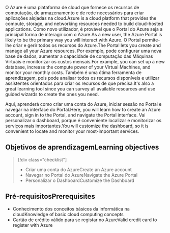 <span data-ttu-id="5c087-101">O Azure é uma plataforma de cloud que fornece os recursos de computação, de armazenamento e de rede necessários para criar aplicações alojadas na cloud.</span><span class="sxs-lookup"><span data-stu-id="5c087-101">Azure is a cloud platform that provides the compute, storage, and networking resources needed to build cloud-hosted applications.</span></span> <span data-ttu-id="5c087-102">Como novo utilizador, é provável que o Portal do Azure seja a principal forma de interagir com o Azure.</span><span class="sxs-lookup"><span data-stu-id="5c087-102">As a new user, the Azure Portal is likely to be the primary way you will interact with Azure.</span></span> <span data-ttu-id="5c087-103">O Portal permite-lhe criar e gerir todos os recursos do Azure.</span><span class="sxs-lookup"><span data-stu-id="5c087-103">The Portal lets you create and manage all your Azure resources.</span></span> <span data-ttu-id="5c087-104">Por exemplo, pode configurar uma nova base de dados, aumentar a capacidade de computação das Máquinas Virtuais e monitorizar os custos mensais.</span><span class="sxs-lookup"><span data-stu-id="5c087-104">For example, you can set up a new database, increase the compute power of your Virtual Machines, and monitor your monthly costs.</span></span> <span data-ttu-id="5c087-105">Também é uma ótima ferramenta de aprendizagem, pois pode analisar todos os recursos disponíveis e utilizar assistentes orientados para criar os recursos de que precisa.</span><span class="sxs-lookup"><span data-stu-id="5c087-105">It's also a great learning tool since you can survey all available resources and use guided wizards to create the ones you need.</span></span>

<span data-ttu-id="5c087-106">Aqui, aprenderá como criar uma conta do Azure, iniciar sessão no Portal e navegar na interface do Portal.</span><span class="sxs-lookup"><span data-stu-id="5c087-106">Here, you will learn how to create an Azure account, sign in to the Portal, and navigate the Portal interface.</span></span> <span data-ttu-id="5c087-107">Vai personalizar o dashboard, porque é conveniente localizar e monitorizar os serviços mais importantes.</span><span class="sxs-lookup"><span data-stu-id="5c087-107">You will customize the dashboard, so it is convenient to locate and monitor your most-important services.</span></span>

## <a name="learning-objectives"></a><span data-ttu-id="5c087-108">Objetivos de aprendizagem</span><span class="sxs-lookup"><span data-stu-id="5c087-108">Learning objectives</span></span>

> [!div class="checklist"]
> * <span data-ttu-id="5c087-109">Criar uma conta do Azure</span><span class="sxs-lookup"><span data-stu-id="5c087-109">Create an Azure account</span></span>
> * <span data-ttu-id="5c087-110">Navegar no Portal do Azure</span><span class="sxs-lookup"><span data-stu-id="5c087-110">Navigate the Azure Portal</span></span>
> * <span data-ttu-id="5c087-111">Personalizar o Dashboard</span><span class="sxs-lookup"><span data-stu-id="5c087-111">Customize the Dashboard</span></span>

## <a name="prerequisites"></a><span data-ttu-id="5c087-112">Pré-requisitos</span><span class="sxs-lookup"><span data-stu-id="5c087-112">Prerequisites</span></span>

- <span data-ttu-id="5c087-113">Conhecimento dos conceitos básicos da informática na cloud</span><span class="sxs-lookup"><span data-stu-id="5c087-113">Knowledge of basic cloud computing concepts</span></span>
- <span data-ttu-id="5c087-114">Cartão de crédito válido para se registar no Azure</span><span class="sxs-lookup"><span data-stu-id="5c087-114">Valid credit card to register with Azure</span></span>